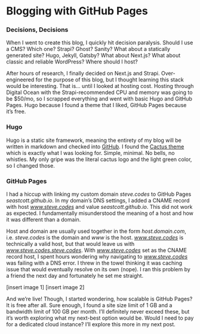 # Blogging with GitHub Pages

### Decisions, Decisions
When I went to create this blog, I quickly hit decision paralysis. Should I use a CMS? Which one? Strapi? Ghost? Sanity? What about a statically generated site? Hugo, Jekyll, Gatsby? What about Next.js? What about classic and reliable WordPress? Where should I host?

After hours of research, I finally decided on Next.js and Strapi. Over-engineered for the purpose of this blog, but I thought learning this stack would be interesting. That is… until I looked at hosting cost. Hosting through Digital Ocean with the Strapi-recommended CPU and memory was going to be $50/mo, so I scrapped everything and went with basic Hugo and GitHub Pages. Hugo because I found a theme that I liked, GitHub Pages because it’s free.

### Hugo
Hugo is a static site framework, meaning the entirety of my blog will be written in markdown and checked into [GitHub](https://github.com/seastcott/seastcott.github.io). I found the [Cactus theme](https://www.takuzen.me/hugo-theme-cactus/) which is exactly what I was looking for. Simple, minimal. No bells, no whistles. My only gripe was the literal cactus logo and the light green color, so I changed those.

### GitHub Pages
I had a hiccup with linking my custom domain _steve.codes_ to GitHub Pages _seastcott.github_._io_. In my domain’s DNS settings, I added a CNAME record with host _www.steve.codes_ and value _seastcott.github_._io_. This did not work as expected. I fundamentally misunderstood the meaning of a host and how it was different than a domain.

Host and domain are usually used together in the form _host.domain_._com_, i.e. _steve.codes_ is the domain and _www_ is the host. _www.steve.codes_ is technically a valid host, but that would leave us with _www.steve.codes.steve.codes_. With _www.steve.codes_ set as the CNAME record host, I spent hours wondering why navigating to _www.steve.codes_ was failing with a DNS error. I threw in the towel thinking it was caching issue that would eventually resolve on its own (nope). I ran this problem by a friend the next day and fortunately he set me straight.

[insert image 1]
[insert image 2]

And we’re live! Though, I started wondering, how scalable is GitHub Pages? It is free after all. Sure enough, I found a site size limit of 1 GB and a bandwidth limit of 100 GB per month. I’ll  definitely never exceed these, but it’s worth exploring what my next-best option would be. Would I need to pay for a dedicated cloud instance? I’ll explore this more in my next post.
